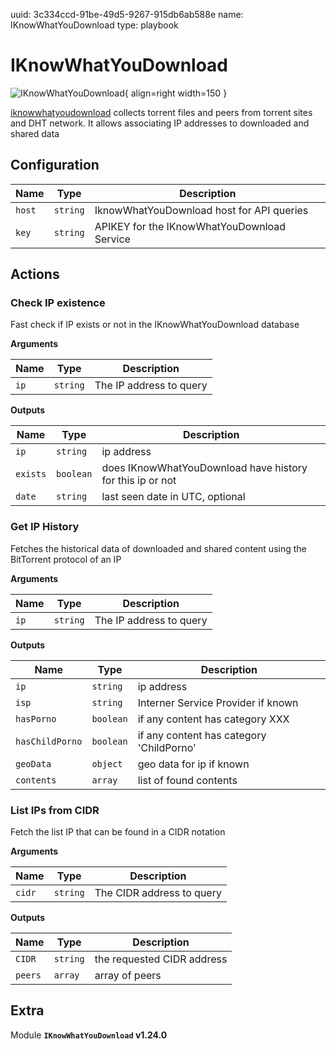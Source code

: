 uuid: 3c334ccd-91be-49d5-9267-915db6ab588e
name: IKnowWhatYouDownload
type: playbook

# IKnowWhatYouDownload

![IKnowWhatYouDownload](/assets/playbooks/library/iknowwhatyoudownload.png){ align=right width=150 }

[iknowwhatyoudownload](https://iknowwhatyoudownload.com) collects torrent files and peers from torrent sites and DHT network. It allows associating IP addresses to downloaded and shared data

## Configuration

| Name      |  Type   |  Description  |
| --------- | ------- | --------------------------- |
| `host` | `string` | IknowWhatYouDownload host for API queries |
| `key` | `string` | APIKEY for the IKnowWhatYouDownload Service |

## Actions

### Check IP existence

Fast check if IP exists or not in the IKnowWhatYouDownload database

**Arguments**

| Name      |  Type   |  Description  |
| --------- | ------- | --------------------------- |
| `ip` | `string` | The IP address to query |


**Outputs**

| Name      |  Type   |  Description  |
| --------- | ------- | --------------------------- |
| `ip` | `string` | ip address |
| `exists` | `boolean` | does IKnowWhatYouDownload have history for this ip or not |
| `date` | `string` | last seen date in UTC, optional |

### Get IP History

Fetches the historical data of downloaded and shared content using the BitTorrent protocol of an IP

**Arguments**

| Name      |  Type   |  Description  |
| --------- | ------- | --------------------------- |
| `ip` | `string` | The IP address to query |


**Outputs**

| Name      |  Type   |  Description  |
| --------- | ------- | --------------------------- |
| `ip` | `string` | ip address |
| `isp` | `string` | Interner Service Provider if known |
| `hasPorno` | `boolean` | if any content has category XXX |
| `hasChildPorno` | `boolean` | if any content has category 'ChildPorno' |
| `geoData` | `object` | geo data for ip if known |
| `contents` | `array` | list of found contents |

### List IPs from CIDR

Fetch the list IP that can be found in a CIDR notation

**Arguments**

| Name      |  Type   |  Description  |
| --------- | ------- | --------------------------- |
| `cidr` | `string` | The CIDR address to query |


**Outputs**

| Name      |  Type   |  Description  |
| --------- | ------- | --------------------------- |
| `CIDR` | `string` | the requested CIDR address |
| `peers` | `array` | array of peers |


## Extra

Module **`IKnowWhatYouDownload` v1.24.0**